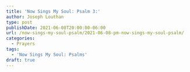 ```yaml
---
title: 'Now Sings My Soul: Psalm 3:'
author: Joseph Louthan
type: post
publishDate: 2021-06-08T20:00:00-06:00
url: /now-sings-my-soul-psalm/2021-06-08-pm-now-sings-my-soul-psalm/
categories:
  - Prayers
tags:
  - 'Now Sings My Soul: Psalms'
draft: true
---
```

<div style="font-variant: small-caps;">

</div>
    
